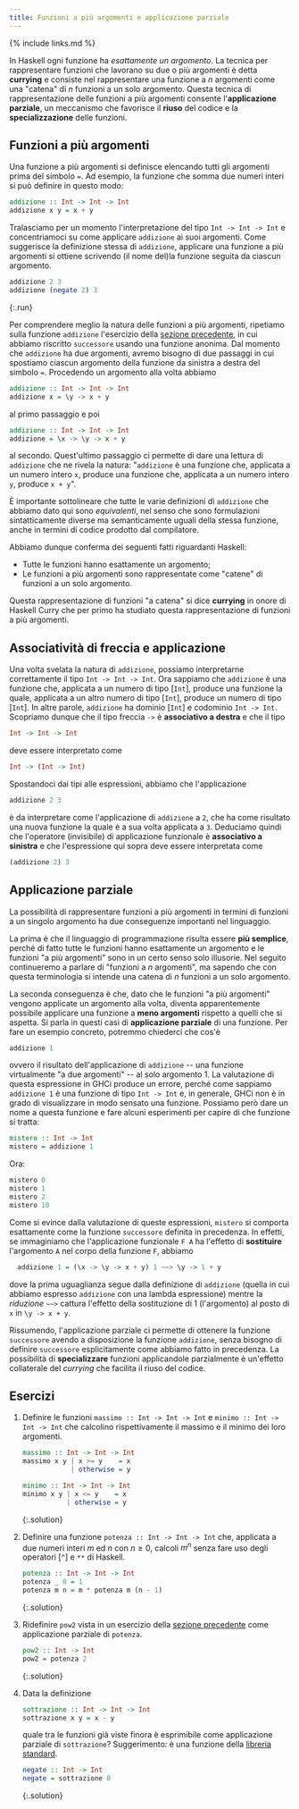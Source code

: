 ```yaml
---
title: Funzioni a più argomenti e applicazione parziale
---
```


{% include links.md %}

In Haskell ogni funzione ha *esattamente un argomento*. La tecnica
per rappresentare funzioni che lavorano su due o più argomenti è
detta **currying** e consiste nel rappresentare una funzione a $n$
argomenti come una "catena" di $n$ funzioni a un solo
argomento. Questa tecnica di rappresentazione delle funzioni a più
argomenti consente l'**applicazione parziale**, un meccanismo che
favorisce il **riuso** del codice e la **specializzazione** delle
funzioni.

## Funzioni a più argomenti

Una funzione a più argomenti si definisce elencando tutti gli
argomenti prima del simbolo `=`. Ad esempio, la funzione che somma
due numeri interi si può definire in questo modo:

``` haskell
addizione :: Int -> Int -> Int
addizione x y = x + y
```

Tralasciamo per un momento l'interpretazione del tipo `Int -> Int ->
Int` e concentriamoci su come applicare `addizione` ai suoi
argomenti. Come suggerisce la definizione stessa di `addizione`,
applicare una funzione a più argomenti si ottiene scrivendo (il nome
del)la funzione seguita da ciascun argomento.

```haskell
addizione 2 3
addizione (negate 2) 3
```
{:.run}

Per comprendere meglio la natura delle funzioni a più argomenti,
ripetiamo sulla funzione `addizione` l'esercizio della [sezione
precedente](Lambda.md), in cui abbiamo riscritto
`successore` usando una funzione anonima. Dal momento che
`addizione` ha due argomenti, avremo bisogno di due passaggi in cui
spostiamo ciascun argomento della funzione da sinistra a destra del
simbolo `=`. Procedendo un argomento alla volta abbiamo

``` haskell
addizione :: Int -> Int -> Int
addizione x = \y -> x + y
```

al primo passaggio e poi

``` haskell
addizione :: Int -> Int -> Int
addizione = \x -> \y -> x + y
```

al secondo. Quest'ultimo passaggio ci permette di dare una lettura
di `addizione` che ne rivela la natura: "`addizione` è una funzione
che, applicata a un numero intero `x`, produce una funzione che,
applicata a un numero intero `y`, produce `x + y`".

È importante sottolineare che tutte le varie definizioni di
`addizione` che abbiamo dato qui sono *equivalenti*, nel senso che
sono formulazioni sintatticamente diverse ma semanticamente uguali
della stessa funzione, anche in termini di codice prodotto dal
compilatore.

Abbiamo dunque conferma dei seguenti fatti riguardanti Haskell:

* Tutte le funzioni hanno esattamente un argomento;
* Le funzioni a più argomenti sono rappresentate come "catene" di
  funzioni a un solo argomento.

Questa rappresentazione di funzioni "a catena" si dice **currying**
in onore di Haskell Curry che per primo ha studiato questa
rappresentazione di funzioni a più argomenti.

## Associatività di freccia e applicazione

Una volta svelata la natura di `addizione`, possiamo interpretarne
correttamente il tipo `Int -> Int -> Int`. Ora sappiamo che
`addizione` è una funzione che, applicata a un numero di tipo [`Int`],
produce una funzione la quale, applicata a un altro numero di tipo
[`Int`], produce un numero di tipo [`Int`]. In altre parole, `addizione`
ha dominio [`Int`] e codominio `Int -> Int`. Scopriamo dunque che il
tipo freccia `->` è **associativo a destra** e che il tipo

``` haskell
Int -> Int -> Int
```

deve essere interpretato come

``` haskell
Int -> (Int -> Int)
```

Spostandoci dai tipi alle espressioni, abbiamo che l'applicazione

``` haskell
addizione 2 3
```

è da interpretare come l'applicazione di `addizione` a `2`, che ha
come risultato una nuova funzione la quale è a sua volta applicata a
`3`. Deduciamo quindi che l'operatore (invisibile) di applicazione
funzionale è **associativo a sinistra** e che l'espressione qui
sopra deve essere interpretata come

``` haskell
(addizione 2) 3
```

## Applicazione parziale

La possibilità di rappresentare funzioni a più argomenti in termini
di funzioni a un singolo argomento ha due conseguenze importanti nel
linguaggio.

La prima è che il linguaggio di programmazione risulta essere **più
semplice**, perché di fatto tutte le funzioni hanno esattamente un
argomento e le funzioni "a più argomenti" sono in un certo senso
solo illusorie. Nel seguito continueremo a parlare di "funzioni a
$n$ argomenti", ma sapendo che con questa terminologia si intende
una catena di $n$ funzioni a un solo argomento.

La seconda conseguenza è che, dato che le funzioni "a più argomenti"
vengono applicate un argomento alla volta, diventa apparentemente
possibile applicare una funzione a **meno argomenti** rispetto a
quelli che si aspetta. Si parla in questi casi di **applicazione
parziale** di una funzione. Per fare un esempio concreto, potremmo
chiederci che cos'è

``` haskell
addizione 1
```

ovvero il risultato dell'applicazione di `addizione` -- una funzione
virtualmente "a due argomenti" -- al solo argomento 1. La
valutazione di questa espressione in GHCi produce un errore, perché
come sappiamo `addizione 1` è una funzione di tipo `Int -> Int` e,
in generale, GHCi non è in grado di visualizzare in modo sensato una
funzione. Possiamo però dare un nome a questa funzione e fare alcuni
esperimenti per capire di che funzione si tratta:

``` haskell
mistero :: Int -> Int
mistero = addizione 1
```

Ora:

``` haskell
mistero 0
mistero 1
mistero 2
mistero 10
```

Come si evince dalla valutazione di queste espressioni, `mistero` si
comporta esattamente come la funzione `successore` definita in
precedenza. In effetti, se immaginiamo che l'applicazione funzionale
`F A` ha l'effetto di **sostituire** l'argomento `A` nel corpo della
funzione `F`, abbiamo

``` haskell
  addizione 1 = (\x -> \y -> x + y) 1 ~~> \y -> 1 + y
```

dove la prima uguaglianza segue dalla definizione di `addizione`
(quella in cui abbiamo espresso `addizione` con una lambda
espressione) mentre la *riduzione* `~~>` cattura l'effetto della
sostituzione di 1 (l'argomento) al posto di `x` in `\y -> x + y`.

Rissumendo, l'applicazione parziale ci permette di ottenere la
funzione `successore` avendo a disposizione la funzione `addizione`,
senza bisogno di definire `successore` esplicitamente come abbiamo
fatto in precedenza. La possibilità di **specializzare** funzioni
applicandole parzialmente è un'effetto collaterale del *currying*
che facilita il riuso del codice.

## Esercizi

1. Definire le funzioni `massimo :: Int -> Int -> Int` e `minimo ::
   Int -> Int -> Int` che calcolino rispettivamente il massimo e il
   minimo dei loro argomenti.
   ```haskell
   massimo :: Int -> Int -> Int
   massimo x y | x >= y    = x
               | otherwise = y

   minimo :: Int -> Int -> Int
   minimo x y | x <= y    = x
              | otherwise = y
   ```
   {:.solution}

2. Definire una funzione `potenza :: Int -> Int -> Int` che,
   applicata a due numeri interi $m$ ed $n$ con $n \geq 0$, calcoli
   $m^n$ senza fare uso degli operatori [`^`] e `**` di Haskell.
   ```haskell
   potenza :: Int -> Int -> Int
   potenza _ 0 = 1
   potenza m n = m * potenza m (n - 1)
   ```
   {:.solution}

3. Ridefinire `pow2` vista in un esercizio della [sezione
   precedente](Ricorsione.md) come applicazione parziale
   di `potenza`.
   ```haskell
   pow2 :: Int -> Int
   pow2 = potenza 2
   ```
   {:.solution}

4. Data la definizione
   ```haskell
   sottrazione :: Int -> Int -> Int
   sottrazione x y = x - y
   ```
   quale tra le funzioni già viste finora è esprimibile come
   applicazione parziale di `sottrazione`? Suggerimento: è una
   funzione della [libreria standard](Espressioni.md).
   ```haskell
   negate :: Int -> Int
   negate = sottrazione 0
   ```
   {:.solution}
